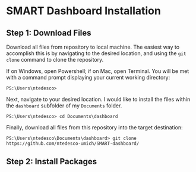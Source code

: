 # SMART Dashboard Installation

## Step 1: Download Files

   Download all files from repository to local machine. The easiest way to accomplish this is by navigating to the desired location, and using the `git clone` command to clone the repository.

   If on Windows, open Powershell; if on Mac, open Terminal. You will be met with a command prompt displaying your current working directory: 

   `PS:\Users\ntedesco>`

   Next, navigate to your desired location. I would like to install the files within the `dashboard` subfolder of my `Documents` folder. 

   `PS:\Users\ntedesco> cd Documents\dashboard`

   Finally, download all files from this repository into the target destination: 

   `PS:\Users\ntedesco\Documents\dashboard> git clone https://github.com/ntedesco-umich/SMART-dashboard/`

## Step 2: Install Packages 

   

   

